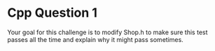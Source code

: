 # Cpp Question 1
Your goal for this challenge is to modify Shop.h to make sure this test passes all the time and explain why it might pass sometimes.


